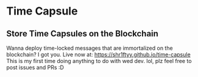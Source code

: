 # Time Capsule
## Store Time Capsules on the Blockchain
Wanna deploy time-locked messages that are immortalized on the blockchain?
I got you.
Live now at: https://shr1ftyy.github.io/time-capsule
This is my first time doing anything to do with wed dev. lol, plz feel free to
post issues and PRs :D
